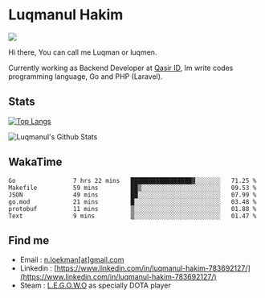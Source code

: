 
# Luqmanul Hakim

![](https://komarev.com/ghpvc/?username=luqman-v1)

Hi there, You can call me Luqman or luqmen.

Currently working as Backend Developer at [Qasir ID](https://qasir.id), Im write codes programming language, Go and PHP (Laravel).
## Stats

[![Top Langs](https://github-readme-stats.vercel.app/api/top-langs/?username=luqman-v1&layout=compact)](https://github.com/anuraghazra/github-readme-stats)

![Luqmanul's Github Stats](https://github-readme-stats.vercel.app/api?username=luqman-v1&show_icons=true)


## WakaTime 

<!--START_SECTION:waka-->

```text
Go                7 hrs 22 mins   █████████████████▓░░░░░░░   71.25 %
Makefile          59 mins         ██▒░░░░░░░░░░░░░░░░░░░░░░   09.53 %
JSON              49 mins         ██░░░░░░░░░░░░░░░░░░░░░░░   07.99 %
go.mod            21 mins         █░░░░░░░░░░░░░░░░░░░░░░░░   03.48 %
protobuf          11 mins         ▒░░░░░░░░░░░░░░░░░░░░░░░░   01.88 %
Text              9 mins          ▒░░░░░░░░░░░░░░░░░░░░░░░░   01.47 %
```

<!--END_SECTION:waka-->


## Find me 

- Email : [n.loekman[at]gmail.com](mailto:n.loekman@gmail.com)
- Linkedin : [https://www.linkedin.com/in/luqmanul-hakim-783692127/](https://www.linkedin.com/in/luqmanul-hakim-783692127/)
- Steam : [L.E.G.O.W.O](https://steamcommunity.com/id/fuukmans) as specially DOTA player


